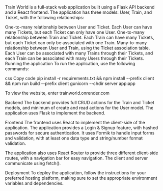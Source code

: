 Train World is a full-stack web application built using a Flask API backend and a React frontend. The application has three models: User, Train, and Ticket, with the following relationships:

One-to-many relationship between User and Ticket. Each User can have many Tickets, but each Ticket can only have one User.
One-to-many relationship between Train and Ticket. Each Train can have many Tickets, but each Ticket can only be associated with one Train.
Many-to-many relationship between User and Train, using the Ticket association table. Each User can be associated with many Trains through their Tickets, and each Train can be associated with many Users through their Tickets.
Running the application
To run the application, use the following commands:

css
Copy code
pip install -r requirements.txt && npm install --prefix client && npm run build --prefix client
gunicorn --chdir server app:app

To view the website, enter trainworld.onrender.com

Backend
The backend provides full CRUD actions for the Train and Ticket models, and minimum of create and read actions for the User model. The application uses Flask to implement the backend.

Frontend
The frontend uses React to implement the client-side of the application. The application provides a Login & Signup feature, with hashed passwords for secure authentication. It uses Formik to handle input forms and validation, with at least one data type and string/number format validation.

The application also uses React Router to provide three different client-side routes, with a navigation bar for easy navigation. The client and server communicate using fetch().

Deployment
To deploy the application, follow the instructions for your preferred hosting platform, making sure to set the appropriate environment variables and dependencies.
